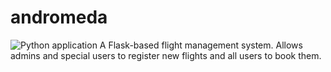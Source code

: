 # andromeda
![Python application](https://github.com/elhusseiniali/andromeda/workflows/Python%20application/badge.svg)
A Flask-based flight management system. Allows admins and special users to register new flights and all users to book them.
